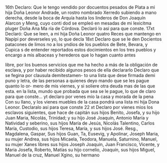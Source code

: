 16th Declaro: Que le tengo vendido por docuentos pesados de
Plata a mi hija Doña Leonor Andrade, un rostro nombrado Xerredo subiendo a mano derecha, desde la boca de Arquía hasta los linderos de Don Joaquín Alarcon y Meng, cuyo conti
dod se empleó en mesadas de mi lexicitma pluger Doña Ana Ma
ría de Córdova. Declaró lo así para que conste.
17xt Declaró: Que se leen, a mi hija Doña Leonor quatro
Reces que mantengo en Napípi por deverseles yo, lo que decla
18xt Declaro que se le den Docientos patacones de limos
no a los yndios de los pueblos de Bete, Bevara, y Cupica
s
de entender reportados estos
docimientos en los tres pueblos
y encargo a mis albaceas y herederos que lo hagan cuanto
antes

libre, por los buenos servicios que me ha hecho a más de la obligación de esclava, y por haber recibido algunos pesos de ella declararlo
Declaro que se fegina por clausula demitestamen- to una lista que dese firmada demi puno y letra, de las personas a quienes deyo mando que se les pague quanto lo or- mero de mis viernes, y si soliere otra deuda mas de las que esta.
en la lista, mundo que probada que sea se le pague, lo que de claro para que conste...
yt declaro por venes mío la casa y morada de la pena
Con su llano, y los vienes muebles de la casa pondrá una lista mi hija Dona Leonor. Declaralo así para que conste 22 xt Declaro por vienes mios los esclavos siguientes, que hace de capitán sus hijos Benito, Josefa, y su hijo Juan
Maria, Nicolás, Trinidad; y su hijo José Joaquín, Antonio María y Natividad y seberino, sus hijos María de Jesús, Nicolás Talentino, Carlos María, Custodio, sus hijos Teresa, María, y sus hijos José.
Resg., Magdalena, Gaspar, Sus hijos Guan, Ta, Eusevig, y Apolinar, Joseph Maria, su mujer Andrea, sus hijos Micaela, Teodora, Manuela, Saturnino, Manuel, su mujer Xanes libres sus hijos Joseph Joaquin, Juan Francisco, Vicente, y
Maria Josefa, Roberto, Matías su hijo cornelio, Joaquín, sus hijos Miguel, Manuel de la cruz, Manuel Xgino, su hermano